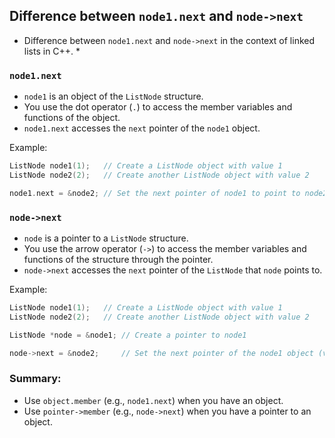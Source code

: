 ## Difference between `node1.next` and `node->next`

* Difference between `node1.next` and `node->next` in the context of linked lists in C++. *

### `node1.next`
- `node1` is an object of the `ListNode` structure.
- You use the dot operator (`.`) to access the member variables and functions of the object.
- `node1.next` accesses the `next` pointer of the `node1` object.

Example:
```cpp
ListNode node1(1);   // Create a ListNode object with value 1
ListNode node2(2);   // Create another ListNode object with value 2

node1.next = &node2; // Set the next pointer of node1 to point to node2
```

### `node->next`
- `node` is a pointer to a `ListNode` structure.
- You use the arrow operator (`->`) to access the member variables and functions of the structure through the pointer.
- `node->next` accesses the `next` pointer of the `ListNode` that `node` points to.

Example:
```cpp
ListNode node1(1);   // Create a ListNode object with value 1
ListNode node2(2);   // Create another ListNode object with value 2

ListNode *node = &node1; // Create a pointer to node1

node->next = &node2;     // Set the next pointer of the node1 object (via the pointer) to point to node2
```

### Summary:
- Use `object.member` (e.g., `node1.next`) when you have an object.
- Use `pointer->member` (e.g., `node->next`) when you have a pointer to an object.

